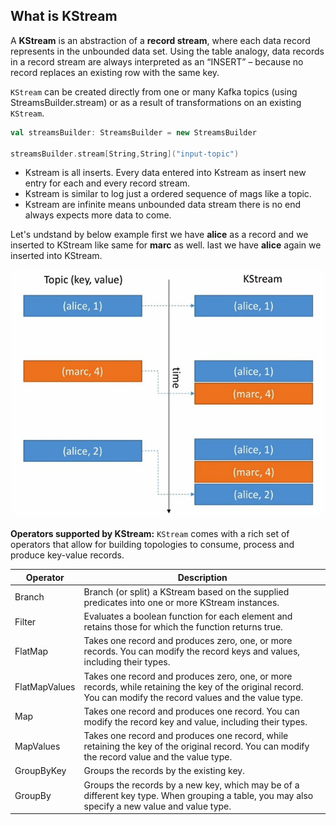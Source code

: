 ## What is KStream
A **KStream** is an abstraction of a **record stream**, where each data record represents in the unbounded data set. Using the table analogy, data records in a record stream are always interpreted as an “INSERT” – because no record replaces an existing row with the same key.

`KStream` can be created directly from one or many Kafka topics (using StreamsBuilder.stream) or as a result of transformations on an existing `KStream`.

```scala
val streamsBuilder: StreamsBuilder = new StreamsBuilder

streamsBuilder.stream[String,String]("input-topic")
```

 - Kstream is all inserts. Every data entered into Kstream as insert new
   entry for each and every record stream.
 - Kstream is similar to log just a ordered sequence of mags like a
   topic.
 - Kstream are infinite means unbounded data stream there is no end always expects more data to come.
 
 
 Let's undstand by below example first we have **alice** as a record and we inserted to KStream like same for **marc** as well. last we have **alice** again we inserted into KStream.
 
   ![kstream](https://github.com/gurditsingh/blog/blob/gh-pages/_screenshots/kstream.jpg?raw=true)
   
**Operators supported by KStream:**
`KStream` comes with a rich set of operators that allow for building topologies to consume, process and produce key-value records.

| Operator  | Description  |
| ------------ | ------------ |
| Branch  |  Branch (or split) a KStream based on the supplied predicates into one or more KStream instances.  |
| Filter  | Evaluates a boolean function for each element and retains those for which the function returns true.  |
| FlatMap  | Takes one record and produces zero, one, or more records. You can modify the record keys and values, including their types.  |
| FlatMapValues   |  Takes one record and produces zero, one, or more records, while retaining the key of the original record. You can modify the record values and the value type. |
| Map  | Takes one record and produces one record. You can modify the record key and value, including their types.  |
| MapValues  | Takes one record and produces one record, while retaining the key of the original record. You can modify the record value and the value type.  |
| GroupByKey  |  Groups the records by the existing key. |
| GroupBy  |  Groups the records by a new key, which may be of a different key type. When grouping a table, you may also specify a new value and value type. |




<!--stackedit_data:
eyJoaXN0b3J5IjpbLTc0MDM5NzQ1OSwtMTY4OTkwODk1Miw0OD
I3NjMyMCwxMTgxMzE2NDEsLTE5MjcyNTc4NzAsMTYxMTEwNDEw
NSwtMTE0MzE3NjA2NiwxNzUyMzMwOTU1LC0xMzQ4NDg0ODQ5LC
0xOTIyMDEwOTE0LDQ5MDg2MDY1Niw3NjE5MzgxNzIsLTYyNjQ2
MDAwNCwxMzAxMzIyNDQyLC0xNjkyNzY3NzAsLTg1Mjg2MTc0Ny
wxMzIyNjIxMzMwLDEzNjA0MzQyNSwxMDE1ODEzNTM0LDIwNTY3
MDYxMDVdfQ==
-->